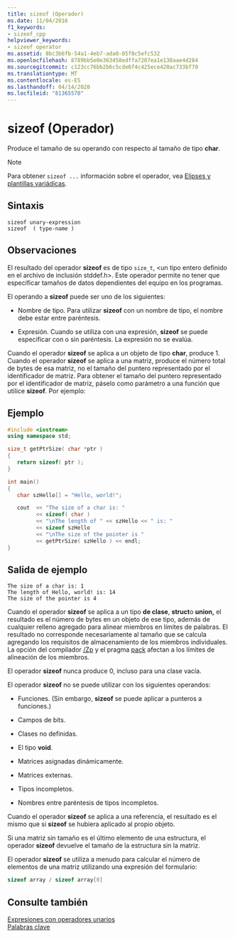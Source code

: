 ```yaml
---
title: sizeof (Operador)
ms.date: 11/04/2016
f1_keywords:
- sizeof_cpp
helpviewer_keywords:
- sizeof operator
ms.assetid: 8bc3b6fb-54a1-4eb7-ada0-05f8c5efc532
ms.openlocfilehash: 8789bb5e0e363458edffa7207ea1e138aae4d284
ms.sourcegitcommit: c123cc76bb2b6c5cde6f4c425ece420ac733bf70
ms.translationtype: MT
ms.contentlocale: es-ES
ms.lasthandoff: 04/14/2020
ms.locfileid: "81365570"
---
```

# <a name="sizeof-operator"></a>sizeof (Operador)

Produce el tamaño de su operando con respecto al tamaño de tipo **char**.

> [!NOTE]
> Para obtener `sizeof ...` información sobre el operador, vea [Elipses y plantillas variádicas](../cpp/ellipses-and-variadic-templates.md).

## <a name="syntax"></a>Sintaxis

```
sizeof unary-expression
sizeof  ( type-name )
```

## <a name="remarks"></a>Observaciones

El resultado del operador **sizeof** es de tipo `size_t`, \<un tipo entero definido en el archivo de inclusión stddef.h>. Este operador permite no tener que especificar tamaños de datos dependientes del equipo en los programas.

El operando a **sizeof** puede ser uno de los siguientes:

- Nombre de tipo. Para utilizar **sizeof** con un nombre de tipo, el nombre debe estar entre paréntesis.

- Expresión. Cuando se utiliza con una expresión, **sizeof** se puede especificar con o sin paréntesis. La expresión no se evalúa.

Cuando el operador **sizeof** se aplica a un objeto de tipo **char**, produce 1. Cuando el operador **sizeof** se aplica a una matriz, produce el número total de bytes de esa matriz, no el tamaño del puntero representado por el identificador de matriz. Para obtener el tamaño del puntero representado por el identificador de matriz, páselo como parámetro a una función que utilice **sizeof**. Por ejemplo:

## <a name="example"></a>Ejemplo

```cpp
#include <iostream>
using namespace std;

size_t getPtrSize( char *ptr )
{
   return sizeof( ptr );
}

int main()
{
   char szHello[] = "Hello, world!";

   cout  << "The size of a char is: "
         << sizeof( char )
         << "\nThe length of " << szHello << " is: "
         << sizeof szHello
         << "\nThe size of the pointer is "
         << getPtrSize( szHello ) << endl;
}
```

## <a name="sample-output"></a>Salida de ejemplo

```Output
The size of a char is: 1
The length of Hello, world! is: 14
The size of the pointer is 4
```

Cuando el operador **sizeof** se aplica a un tipo **de clase**, **struct**o **union,** el resultado es el número de bytes en un objeto de ese tipo, además de cualquier relleno agregado para alinear miembros en límites de palabras. El resultado no corresponde necesariamente al tamaño que se calcula agregando los requisitos de almacenamiento de los miembros individuales. La opción del compilador [/Zp](../build/reference/zp-struct-member-alignment.md) y el pragma [pack](../preprocessor/pack.md) afectan a los límites de alineación de los miembros.

El operador **sizeof** nunca produce 0, incluso para una clase vacía.

El operador **sizeof** no se puede utilizar con los siguientes operandos:

- Funciones. (Sin embargo, **sizeof** se puede aplicar a punteros a funciones.)

- Campos de bits.

- Clases no definidas.

- El tipo **void**.

- Matrices asignadas dinámicamente.

- Matrices externas.

- Tipos incompletos.

- Nombres entre paréntesis de tipos incompletos.

Cuando el operador **sizeof** se aplica a una referencia, el resultado es el mismo que si **sizeof** se hubiera aplicado al propio objeto.

Si una matriz sin tamaño es el último elemento de una estructura, el operador **sizeof** devuelve el tamaño de la estructura sin la matriz.

El operador **sizeof** se utiliza a menudo para calcular el número de elementos de una matriz utilizando una expresión del formulario:

```cpp
sizeof array / sizeof array[0]
```

## <a name="see-also"></a>Consulte también

[Expresiones con operadores unarios](../cpp/expressions-with-unary-operators.md)<br/>
[Palabras clave](../cpp/keywords-cpp.md)
